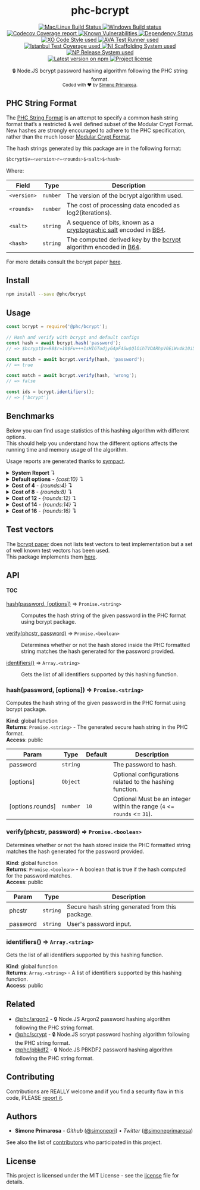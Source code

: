 <h1 align="center">
  <b>phc-bcrypt</b>
</h1>
<p align="center">
  <!-- CI - TravisCI -->
  <a href="https://travis-ci.com/simonepri/phc-bcrypt">
    <img src="https://img.shields.io/travis/com/simonepri/phc-bcrypt/master.svg?label=MacOS%20%26%20Linux" alt="Mac/Linux Build Status" />
  </a>
  <!-- CI - AppVeyor -->
  <a href="https://ci.appveyor.com/project/simonepri/phc-bcrypt">
    <img src="https://img.shields.io/appveyor/ci/simonepri/phc-bcrypt/master.svg?label=Windows" alt="Windows Build status" />
  </a>
  <!-- Coverage - Codecov -->
  <a href="https://codecov.io/gh/simonepri/phc-bcrypt">
    <img src="https://img.shields.io/codecov/c/github/simonepri/phc-bcrypt/master.svg" alt="Codecov Coverage report" />
  </a>
  <!-- DM - Snyk -->
  <a href="https://snyk.io/test/github/simonepri/phc-bcrypt?targetFile=package.json">
    <img src="https://snyk.io/test/github/simonepri/phc-bcrypt/badge.svg?targetFile=package.json" alt="Known Vulnerabilities" />
  </a>
  <!-- DM - David -->
  <a href="https://david-dm.org/simonepri/phc-bcrypt">
    <img src="https://david-dm.org/simonepri/phc-bcrypt/status.svg" alt="Dependency Status" />
  </a>

  <br/>

  <!-- Code Style - XO-Prettier -->
  <a href="https://github.com/xojs/xo">
    <img src="https://img.shields.io/badge/code_style-XO+Prettier-5ed9c7.svg" alt="XO Code Style used" />
  </a>
  <!-- Test Runner - AVA -->
  <a href="https://github.com/avajs/ava">
    <img src="https://img.shields.io/badge/test_runner-AVA-fb3170.svg" alt="AVA Test Runner used" />
  </a>
  <!-- Test Coverage - Istanbul -->
  <a href="https://github.com/istanbuljs/nyc">
    <img src="https://img.shields.io/badge/test_coverage-NYC-fec606.svg" alt="Istanbul Test Coverage used" />
  </a>
  <!-- Init - ni -->
  <a href="https://github.com/simonepri/ni">
    <img src="https://img.shields.io/badge/initialized_with-ni-e74c3c.svg" alt="NI Scaffolding System used" />
  </a>
  <!-- Release - np -->
  <a href="https://github.com/sindresorhus/np">
    <img src="https://img.shields.io/badge/released_with-np-6c8784.svg" alt="NP Release System used" />
  </a>

  <br/>

  <!-- Version - npm -->
  <a href="https://www.npmjs.com/package/@phc/bcrypt">
    <img src="https://img.shields.io/npm/v/@phc/bcrypt.svg" alt="Latest version on npm" />
  </a>
  <!-- License - MIT -->
  <a href="https://github.com/simonepri/phc-bcrypt/tree/master/license">
    <img src="https://img.shields.io/github/license/simonepri/phc-bcrypt.svg" alt="Project license" />
  </a>
</p>
<p align="center">
  🔒 Node.JS bcrypt password hashing algorithm following the PHC string format.
  <br/>

  <sub>
    Coded with ❤️ by <a href="#authors">Simone Primarosa</a>.
  </sub>
</p>

## PHC String Format

The [PHC String Format][specs:phc] is an attempt to specify a common hash string format that’s a restricted & well defined subset of the Modular Crypt Format. New hashes are strongly encouraged to adhere to the PHC specification, rather than the much looser [Modular Crypt Format][specs:mcf].

The hash strings generated by this package are in the following format:

```c
$bcrypt$v=<version>r=<rounds>$<salt>$<hash>
```

Where:

| Field | Type | Description
| --- | --- | --- |
| `<version>` | <code>number</code> | The version of the bcrypt algorithm used. |
| `<rounds>` | <code>number</code> | The cost of processing data encoded as log2(iterations). |
| `<salt>` | <code>string</code> | A sequence of bits, known as a [cryptographic salt][specs:salt] encoded in [B64][specs:B64]. |
| `<hash>` | <code>string</code> | The computed derived key by the [bcrypt][specs:bcrypt] algorithm encoded in [B64][specs:B64]. |

For more details consult the bcrypt paper [here][paper].

## Install

```bash
npm install --save @phc/bcrypt
```

## Usage

```js
const bcrypt = require('@phc/bcrypt');

// Hash and verify with bcrypt and default configs
const hash = await bcrypt.hash('password');
// => $bcrypt$v=98$r=10$Fu+++1sHIGTodjyG4pF4Sw$QlOihTVOARhpV0EiWv4k10i5Pw5Hm0E

const match = await bcrypt.verify(hash, 'password');
// => true

const match = await bcrypt.verify(hash, 'wrong');
// => false

const ids = bcrypt.identifiers();
// => ['bcrypt']
```

## Benchmarks

Below you can find usage statistics of this hashing algorithm with different
options.  
This should help you understand how the different options affects the running
time and memory usage of the algorithm.

Usage reports are generated thanks to [sympact][gh:sympact].

<details>
<summary><strong>System Report</strong> ↴</summary>

```
Distro    Release  Platform  Arch
--------  -------  --------  ----
Mac OS X  10.12.6  darwin    x64

CPU     Brand           Clock     Cores
------  --------------  --------  -----
Intel®  Core™ i5-6360U  2.00 GHz  4    

Memory                  Type    Size         Clock   
----------------------  ------  -----------  --------
Micron Technology Inc.  LPDDR3  4294.967 MB  1867 MHz
Micron Technology Inc.  LPDDR3  4294.967 MB  1867 MHz
```

</details>

<details>
<summary><strong>Default options</strong> - <i>{cost:10}</i> ↴</summary>

```
CPU Usage (avarage ± σ)  CPU Usage Range (min … max)
-----------------------  ---------------------------
205.71 % ± 149.94 %      0.00 % … 480.00 %          

RAM Usage (avarage ± σ)  RAM Usage Range (min … max)
-----------------------  ---------------------------
26.638 MB ± 2.191 MB     21.438 MB … 27.787 MB      

Execution time  Sampling time  Samples  
--------------  -------------  ---------
0.161 s         0.233 s        7 samples

Instant  CPU Usage  RAM Usage  PIDS
-------  ---------  ---------  -----
0.040 s  480.00 %   21.438 MB  31313
0.102 s  360.00 %   26.190 MB  31313
0.134 s  180.00 %   27.754 MB  31313
0.162 s  180.00 %   27.754 MB  31313
0.189 s  120.00 %   27.754 MB  31313
0.215 s  120.00 %   27.787 MB  31313
0.233 s  0.00 %     27.787 MB  31313
```

</details>

<details>
<summary><strong>Cost of 4</strong> - <i>{rounds:4}</i> ↴</summary>

```
CPU Usage (avarage ± σ)  CPU Usage Range (min … max)
-----------------------  ---------------------------
190.00 % ± 181.38 %      0.00 % … 480.00 %          

RAM Usage (avarage ± σ)  RAM Usage Range (min … max)
-----------------------  ---------------------------
26.470 MB ± 2.443 MB     21.635 MB … 28.176 MB      

Execution time  Sampling time  Samples  
--------------  -------------  ---------
0.158 s         0.323 s        6 samples

Instant  CPU Usage  RAM Usage  PIDS
-------  ---------  ---------  -----
0.109 s  480.00 %   21.635 MB  31491
0.211 s  300.00 %   24.973 MB  31491
0.262 s  300.00 %   27.681 MB  31491
0.289 s  60.00 %    28.176 MB  31491
0.308 s  0.00 %     28.176 MB  31491
0.323 s  0.00 %     28.176 MB  31491
```

</details>

<details>
<summary><strong>Cost of 8</strong> - <i>{rounds:8}</i> ↴</summary>

```
CPU Usage (avarage ± σ)  CPU Usage Range (min … max)
-----------------------  ---------------------------
93.75 % ± 114.67 %       0.00 % … 300.00 %          

RAM Usage (avarage ± σ)  RAM Usage Range (min … max)
-----------------------  ---------------------------
26.556 MB ± 2.101 MB     21.651 MB … 27.976 MB      

Execution time  Sampling time  Samples  
--------------  -------------  ---------
0.293 s         0.494 s        8 samples

Instant  CPU Usage  RAM Usage  PIDS
-------  ---------  ---------  -----
0.079 s  270.00 %   21.651 MB  31602
0.226 s  300.00 %   25.137 MB  31602
0.311 s  0.00 %     26.173 MB  31602
0.342 s  90.00 %    27.619 MB  31602
0.364 s  60.00 %    27.939 MB  31602
0.445 s  30.00 %    27.976 MB  31602
0.492 s  0.00 %     27.976 MB  31602
0.494 s  0.00 %     27.976 MB  31602
```

</details>

<details>
<summary><strong>Cost of 12</strong> - <i>{rounds:12}</i> ↴</summary>

```
CPU Usage (avarage ± σ)  CPU Usage Range (min … max)
-----------------------  ---------------------------
155.00 % ± 101.61 %      0.00 % … 480.00 %          

RAM Usage (avarage ± σ)  RAM Usage Range (min … max)
-----------------------  ---------------------------
27.131 MB ± 1.720 MB     21.631 MB … 27.988 MB      

Execution time  Sampling time  Samples   
--------------  -------------  ----------
0.486 s         0.575 s        18 samples

Instant  CPU Usage  RAM Usage  PIDS
-------  ---------  ---------  -----
0.057 s  480.00 %   21.631 MB  32051
0.127 s  300.00 %   24.285 MB  32051
0.157 s  120.00 %   25.219 MB  32051
0.185 s  120.00 %   25.833 MB  32051
0.214 s  180.00 %   27.951 MB  32051
0.235 s  120.00 %   27.951 MB  32051
0.264 s  120.00 %   27.951 MB  32051
0.295 s  180.00 %   27.951 MB  32051
0.324 s  180.00 %   27.951 MB  32051
0.354 s  180.00 %   27.951 MB  32051
0.383 s  180.00 %   27.951 MB  32051
0.411 s  180.00 %   27.951 MB  32051
0.439 s  120.00 %   27.951 MB  32051
0.469 s  90.00 %    27.951 MB  32051
0.497 s  90.00 %    27.951 MB  32051
0.532 s  120.00 %   27.951 MB  32051
0.556 s  30.00 %    27.988 MB  32051
0.575 s  0.00 %     27.988 MB  32051
```

</details>

<details>
<summary><strong>Cost of 14</strong> - <i>{rounds:14}</i> ↴</summary>

```
CPU Usage (avarage ± σ)  CPU Usage Range (min … max)
-----------------------  ---------------------------
112.91 % ± 75.45 %       0.00 % … 420.00 %          

RAM Usage (avarage ± σ)  RAM Usage Range (min … max)
-----------------------  ---------------------------
27.983 MB ± 0.905 MB     21.705 MB … 28.176 MB      

Execution time  Sampling time  Samples   
--------------  -------------  ----------
1.608 s         1.68 s         55 samples

Instant  CPU Usage  RAM Usage  PIDS
-------  ---------  ---------  -----
0.039 s  420.00 %   21.705 MB  32176
0.104 s  420.00 %   25.899 MB  32176
0.145 s  180.00 %   28.140 MB  32176
0.180 s  180.00 %   28.140 MB  32176
0.211 s  180.00 %   28.140 MB  32176
0.234 s  120.00 %   28.140 MB  32176
0.258 s  120.00 %   28.140 MB  32176
0.291 s  180.00 %   28.140 MB  32176
0.334 s  180.00 %   28.140 MB  32176
0.361 s  60.00 %    28.140 MB  32176
0.383 s  180.00 %   28.140 MB  32176
0.416 s  120.00 %   28.140 MB  32176
0.445 s  180.00 %   28.140 MB  32176
0.473 s  180.00 %   28.140 MB  32176
0.501 s  120.00 %   28.140 MB  32176
0.531 s  180.00 %   28.140 MB  32176
0.561 s  120.00 %   28.140 MB  32176
0.589 s  180.00 %   28.140 MB  32176
0.616 s  120.00 %   28.140 MB  32176
0.646 s  180.00 %   28.140 MB  32176
0.677 s  90.00 %    28.140 MB  32176
0.706 s  60.00 %    28.140 MB  32176
0.743 s  90.00 %    28.140 MB  32176
0.777 s  90.00 %    28.140 MB  32176
0.804 s  60.00 %    28.140 MB  32176
0.828 s  90.00 %    28.140 MB  32176
0.859 s  60.00 %    28.140 MB  32176
0.887 s  90.00 %    28.140 MB  32176
0.916 s  90.00 %    28.140 MB  32176
0.952 s  90.00 %    28.140 MB  32176
0.981 s  60.00 %    28.140 MB  32176
1.024 s  60.00 %    28.140 MB  32176
1.058 s  90.00 %    28.140 MB  32176
1.083 s  60.00 %    28.140 MB  32176
1.113 s  90.00 %    28.140 MB  32176
1.140 s  0.00 %     28.140 MB  32176
1.170 s  60.00 %    28.140 MB  32176
1.199 s  90.00 %    28.140 MB  32176
1.227 s  90.00 %    28.140 MB  32176
1.255 s  90.00 %    28.140 MB  32176
1.284 s  60.00 %    28.140 MB  32176
1.313 s  90.00 %    28.140 MB  32176
1.342 s  60.00 %    28.140 MB  32176
1.370 s  90.00 %    28.140 MB  32176
1.397 s  90.00 %    28.140 MB  32176
1.428 s  90.00 %    28.140 MB  32176
1.456 s  60.00 %    28.140 MB  32176
1.484 s  90.00 %    28.140 MB  32176
1.511 s  90.00 %    28.140 MB  32176
1.541 s  60.00 %    28.140 MB  32176
1.578 s  120.00 %   28.140 MB  32176
1.601 s  60.00 %    28.140 MB  32176
1.629 s  60.00 %    28.140 MB  32176
1.655 s  90.00 %    28.176 MB  32176
1.680 s  0.00 %     28.176 MB  32176
```

</details>

<details>
<summary><strong>Cost of 16</strong> - <i>{rounds:16}</i> ↴</summary>

```
CPU Usage (avarage ± σ)  CPU Usage Range (min … max)
-----------------------  ---------------------------
40.42 % ± 47.22 %        0.00 % … 540.00 %          

RAM Usage (avarage ± σ)  RAM Usage Range (min … max)
-----------------------  ---------------------------
27.793 MB ± 0.487 MB     21.656 MB … 27.881 MB      

Execution time  Sampling time  Samples    
--------------  -------------  -----------
7.237 s         7.322 s        236 samples

Instant  CPU Usage  RAM Usage  PIDS
-------  ---------  ---------  -----
0.046 s  540.00 %   21.656 MB  32810
0.219 s  300.00 %   24.527 MB  32810
0.261 s  180.00 %   25.407 MB  32810
0.292 s  180.00 %   26.694 MB  32810
0.300 s  60.00 %    27.673 MB  32810
0.326 s  120.00 %   27.849 MB  32810
0.353 s  120.00 %   27.849 MB  32810
0.383 s  180.00 %   27.849 MB  32810
0.409 s  120.00 %   27.849 MB  32810
0.440 s  180.00 %   27.849 MB  32810
0.472 s  120.00 %   27.849 MB  32810
0.511 s  90.00 %    27.849 MB  32810
0.554 s  90.00 %    27.849 MB  32810
0.577 s  60.00 %    27.849 MB  32810
0.605 s  60.00 %    27.849 MB  32810
0.627 s  60.00 %    27.849 MB  32810
0.657 s  90.00 %    27.849 MB  32810
0.688 s  90.00 %    27.849 MB  32810
0.721 s  90.00 %    27.849 MB  32810
0.743 s  60.00 %    27.849 MB  32810
0.770 s  90.00 %    27.849 MB  32810
0.799 s  90.00 %    27.849 MB  32810
0.827 s  60.00 %    27.849 MB  32810
0.854 s  90.00 %    27.849 MB  32810
0.883 s  90.00 %    27.849 MB  32810
0.928 s  90.00 %    27.849 MB  32810
0.952 s  30.00 %    27.849 MB  32810
0.993 s  60.00 %    27.849 MB  32810
1.025 s  30.00 %    27.849 MB  32810
1.051 s  60.00 %    27.849 MB  32810
1.084 s  60.00 %    27.849 MB  32810
1.108 s  60.00 %    27.849 MB  32810
1.134 s  60.00 %    27.849 MB  32810
1.159 s  60.00 %    27.849 MB  32810
1.187 s  90.00 %    27.849 MB  32810
1.216 s  90.00 %    27.849 MB  32810
1.244 s  60.00 %    27.849 MB  32810
1.274 s  0.00 %     27.849 MB  32810
1.312 s  90.00 %    27.849 MB  32810
1.348 s  60.00 %    27.849 MB  32810
1.379 s  30.00 %    27.849 MB  32810
1.405 s  30.00 %    27.849 MB  32810
1.440 s  90.00 %    27.849 MB  32810
1.467 s  60.00 %    27.849 MB  32810
1.496 s  60.00 %    27.849 MB  32810
1.519 s  60.00 %    27.849 MB  32810
1.548 s  40.00 %    27.849 MB  32810
1.576 s  60.00 %    27.849 MB  32810
1.604 s  60.00 %    27.849 MB  32810
1.645 s  60.00 %    27.849 MB  32810
1.679 s  20.00 %    27.849 MB  32810
1.709 s  40.00 %    27.849 MB  32810
1.738 s  20.00 %    27.849 MB  32810
1.771 s  40.00 %    27.849 MB  32810
1.816 s  60.00 %    27.849 MB  32810
1.877 s  20.00 %    27.849 MB  32810
1.881 s  20.00 %    27.849 MB  32810
1.916 s  40.00 %    27.849 MB  32810
1.944 s  20.00 %    27.849 MB  32810
1.980 s  40.00 %    27.849 MB  32810
2.007 s  20.00 %    27.849 MB  32810
2.035 s  40.00 %    27.849 MB  32810
2.069 s  60.00 %    27.849 MB  32810
2.138 s  40.00 %    27.849 MB  32810
2.147 s  20.00 %    27.849 MB  32810
2.210 s  60.00 %    27.849 MB  32810
2.223 s  40.00 %    27.849 MB  32810
2.262 s  40.00 %    27.849 MB  32810
2.282 s  20.00 %    27.849 MB  32810
2.310 s  40.00 %    27.849 MB  32810
2.330 s  40.00 %    27.849 MB  32810
2.358 s  60.00 %    27.849 MB  32810
2.387 s  40.00 %    27.849 MB  32810
2.458 s  60.00 %    27.849 MB  32810
2.475 s  40.00 %    27.849 MB  32810
2.499 s  20.00 %    27.849 MB  32810
2.535 s  30.00 %    27.849 MB  32810
2.565 s  45.00 %    27.849 MB  32810
2.594 s  30.00 %    27.849 MB  32810
2.620 s  45.00 %    27.849 MB  32810
2.654 s  30.00 %    27.849 MB  32810
2.682 s  30.00 %    27.849 MB  32810
2.708 s  30.00 %    27.849 MB  32810
2.742 s  45.00 %    27.849 MB  32810
2.769 s  30.00 %    27.849 MB  32810
2.798 s  0.00 %     27.849 MB  32810
2.823 s  30.00 %    27.849 MB  32810
2.852 s  45.00 %    27.849 MB  32810
2.880 s  30.00 %    27.849 MB  32810
2.908 s  45.00 %    27.849 MB  32810
2.935 s  30.00 %    27.849 MB  32810
2.963 s  45.00 %    27.849 MB  32810
2.991 s  45.00 %    27.849 MB  32810
3.034 s  30.00 %    27.849 MB  32810
3.069 s  45.00 %    27.849 MB  32810
3.099 s  15.00 %    27.849 MB  32810
3.151 s  30.00 %    27.849 MB  32810
3.195 s  30.00 %    27.849 MB  32810
3.200 s  15.00 %    27.849 MB  32810
3.234 s  45.00 %    27.849 MB  32810
3.259 s  30.00 %    27.849 MB  32810
3.288 s  30.00 %    27.849 MB  32810
3.324 s  30.00 %    27.849 MB  32810
3.348 s  45.00 %    27.849 MB  32810
3.372 s  30.00 %    27.849 MB  32810
3.395 s  30.00 %    27.849 MB  32810
3.428 s  45.00 %    27.849 MB  32810
3.455 s  45.00 %    27.849 MB  32810
3.479 s  45.00 %    27.849 MB  32810
3.515 s  24.00 %    27.849 MB  32810
3.550 s  48.00 %    27.849 MB  32810
3.571 s  24.00 %    27.849 MB  32810
3.598 s  36.00 %    27.849 MB  32810
3.626 s  36.00 %    27.849 MB  32810
3.659 s  24.00 %    27.849 MB  32810
3.702 s  24.00 %    27.849 MB  32810
3.727 s  24.00 %    27.849 MB  32810
3.752 s  36.00 %    27.849 MB  32810
3.791 s  24.00 %    27.849 MB  32810
3.822 s  24.00 %    27.849 MB  32810
3.897 s  12.00 %    27.849 MB  32810
3.902 s  12.00 %    27.849 MB  32810
3.945 s  48.00 %    27.849 MB  32810
3.978 s  36.00 %    27.849 MB  32810
4.016 s  36.00 %    27.849 MB  32810
4.046 s  24.00 %    27.849 MB  32810
4.074 s  24.00 %    27.849 MB  32810
4.106 s  24.00 %    27.849 MB  32810
4.136 s  0.00 %     27.849 MB  32810
4.172 s  24.00 %    27.849 MB  32810
4.209 s  24.00 %    27.849 MB  32810
4.244 s  12.00 %    27.849 MB  32810
4.269 s  12.00 %    27.849 MB  32810
4.302 s  24.00 %    27.849 MB  32810
4.330 s  24.00 %    27.849 MB  32810
4.366 s  36.00 %    27.849 MB  32810
4.392 s  24.00 %    27.849 MB  32810
4.428 s  24.00 %    27.849 MB  32810
4.460 s  24.00 %    27.849 MB  32810
4.521 s  10.00 %    27.849 MB  32810
4.556 s  10.00 %    27.849 MB  32810
4.565 s  20.00 %    27.849 MB  32810
4.602 s  20.00 %    27.849 MB  32810
4.635 s  20.00 %    27.849 MB  32810
4.666 s  20.00 %    27.849 MB  32810
4.688 s  10.00 %    27.849 MB  32810
4.729 s  30.00 %    27.849 MB  32810
4.758 s  30.00 %    27.849 MB  32810
4.784 s  20.00 %    27.849 MB  32810
4.808 s  20.00 %    27.849 MB  32810
4.836 s  30.00 %    27.849 MB  32810
4.866 s  20.00 %    27.849 MB  32810
4.907 s  30.00 %    27.849 MB  32810
4.932 s  20.00 %    27.849 MB  32810
4.955 s  20.00 %    27.849 MB  32810
4.983 s  30.00 %    27.849 MB  32810
5.011 s  20.00 %    27.849 MB  32810
5.039 s  30.00 %    27.849 MB  32810
5.067 s  20.00 %    27.849 MB  32810
5.095 s  30.00 %    27.849 MB  32810
5.123 s  20.00 %    27.849 MB  32810
5.153 s  30.00 %    27.849 MB  32810
5.181 s  20.00 %    27.849 MB  32810
5.211 s  30.00 %    27.849 MB  32810
5.240 s  20.00 %    27.849 MB  32810
5.268 s  30.00 %    27.849 MB  32810
5.296 s  30.00 %    27.849 MB  32810
5.325 s  20.00 %    27.849 MB  32810
5.354 s  30.00 %    27.849 MB  32810
5.384 s  30.00 %    27.849 MB  32810
5.411 s  20.00 %    27.849 MB  32810
5.449 s  30.00 %    27.849 MB  32810
5.480 s  20.00 %    27.849 MB  32810
5.506 s  0.00 %     27.849 MB  32810
5.543 s  17.14 %    27.849 MB  32810
5.594 s  25.71 %    27.849 MB  32810
5.618 s  8.57 %     27.849 MB  32810
5.644 s  17.14 %    27.849 MB  32810
5.669 s  17.14 %    27.849 MB  32810
5.696 s  17.14 %    27.849 MB  32810
5.735 s  25.71 %    27.849 MB  32810
5.762 s  17.14 %    27.849 MB  32810
5.784 s  17.14 %    27.849 MB  32810
5.811 s  25.71 %    27.849 MB  32810
5.841 s  17.14 %    27.849 MB  32810
5.870 s  25.71 %    27.849 MB  32810
5.897 s  17.14 %    27.849 MB  32810
5.926 s  25.71 %    27.849 MB  32810
5.957 s  25.71 %    27.849 MB  32810
5.988 s  25.71 %    27.849 MB  32810
6.020 s  25.71 %    27.849 MB  32810
6.051 s  17.14 %    27.849 MB  32810
6.083 s  25.71 %    27.849 MB  32810
6.124 s  25.71 %    27.849 MB  32810
6.146 s  17.14 %    27.849 MB  32810
6.171 s  25.71 %    27.849 MB  32810
6.199 s  17.14 %    27.849 MB  32810
6.226 s  25.71 %    27.849 MB  32810
6.262 s  25.71 %    27.849 MB  32810
6.291 s  25.71 %    27.849 MB  32810
6.311 s  17.14 %    27.849 MB  32810
6.340 s  25.71 %    27.849 MB  32810
6.367 s  17.14 %    27.849 MB  32810
6.396 s  25.71 %    27.849 MB  32810
6.424 s  17.14 %    27.849 MB  32810
6.454 s  25.71 %    27.849 MB  32810
6.483 s  17.14 %    27.849 MB  32810
6.511 s  22.50 %    27.849 MB  32810
6.539 s  15.00 %    27.849 MB  32810
6.568 s  22.50 %    27.849 MB  32810
6.597 s  22.50 %    27.849 MB  32810
6.626 s  15.00 %    27.849 MB  32810
6.659 s  22.50 %    27.849 MB  32810
6.690 s  0.00 %     27.849 MB  32810
6.719 s  15.00 %    27.849 MB  32810
6.747 s  22.50 %    27.849 MB  32810
6.776 s  15.00 %    27.849 MB  32810
6.808 s  22.50 %    27.849 MB  32810
6.841 s  22.50 %    27.849 MB  32810
6.871 s  15.00 %    27.849 MB  32810
6.899 s  22.50 %    27.849 MB  32810
6.927 s  22.50 %    27.849 MB  32810
6.974 s  30.00 %    27.849 MB  32810
7.006 s  22.50 %    27.849 MB  32810
7.029 s  15.00 %    27.849 MB  32810
7.050 s  15.00 %    27.849 MB  32810
7.078 s  15.00 %    27.849 MB  32810
7.105 s  22.50 %    27.849 MB  32810
7.137 s  30.00 %    27.849 MB  32810
7.167 s  15.00 %    27.849 MB  32810
7.195 s  22.50 %    27.849 MB  32810
7.225 s  22.50 %    27.849 MB  32810
7.254 s  22.50 %    27.849 MB  32810
7.282 s  15.00 %    27.849 MB  32810
7.319 s  7.50 %     27.881 MB  32810
7.322 s  0.00 %     27.881 MB  32810
```

</details>

## Test vectors

The [bcrypt paper][paper] does not lists test vectors to test implementation but
a set of well known test vectors has been used.  
This package implements them [here][tvec].

## API

#### TOC

<dl>
<dt><a href="#hash">hash(password, [options])</a> ⇒ <code>Promise.&lt;string&gt;</code></dt>
<dd><p>Computes the hash string of the given password in the PHC format using bcrypt
package.</p>
</dd>
<dt><a href="#verify">verify(phcstr, password)</a> ⇒ <code>Promise.&lt;boolean&gt;</code></dt>
<dd><p>Determines whether or not the hash stored inside the PHC formatted string
matches the hash generated for the password provided.</p>
</dd>
<dt><a href="#identifiers">identifiers()</a> ⇒ <code>Array.&lt;string&gt;</code></dt>
<dd><p>Gets the list of all identifiers supported by this hashing function.</p>
</dd>
</dl>

<a name="hash"></a>

### hash(password, [options]) ⇒ <code>Promise.&lt;string&gt;</code>
Computes the hash string of the given password in the PHC format using bcrypt
package.

**Kind**: global function  
**Returns**: <code>Promise.&lt;string&gt;</code> - The generated secure hash string in the PHC
format.  
**Access**: public  

| Param | Type | Default | Description |
| --- | --- | --- | --- |
| password | <code>string</code> |  | The password to hash. |
| [options] | <code>Object</code> |  | Optional configurations related to the hashing function. |
| [options.rounds] | <code>number</code> | <code>10</code> | Optional Must be an integer within the range (`4` <= `rounds` <= `31`). |

<a name="verify"></a>

### verify(phcstr, password) ⇒ <code>Promise.&lt;boolean&gt;</code>
Determines whether or not the hash stored inside the PHC formatted string
matches the hash generated for the password provided.

**Kind**: global function  
**Returns**: <code>Promise.&lt;boolean&gt;</code> - A boolean that is true if the hash computed
for the password matches.  
**Access**: public  

| Param | Type | Description |
| --- | --- | --- |
| phcstr | <code>string</code> | Secure hash string generated from this package. |
| password | <code>string</code> | User's password input. |

<a name="identifiers"></a>

### identifiers() ⇒ <code>Array.&lt;string&gt;</code>
Gets the list of all identifiers supported by this hashing function.

**Kind**: global function  
**Returns**: <code>Array.&lt;string&gt;</code> - A list of identifiers supported by this hashing function.  
**Access**: public  

## Related
- [@phc/argon2][argon2] -
🔒 Node.JS Argon2 password hashing algorithm following the PHC string format.
- [@phc/scrypt][scrypt] -
🔒 Node.JS scrypt password hashing algorithm following the PHC string format.
- [@phc/pbkdf2][pbkdf2] -
🔒 Node.JS PBKDF2 password hashing algorithm following the PHC string format.

## Contributing

Contributions are REALLY welcome and if you find a security flaw in this code, PLEASE [report it][new issue].  

## Authors

- **Simone Primarosa** - *Github* ([@simonepri][github:simonepri]) • *Twitter* ([@simoneprimarosa][twitter:simoneprimarosa])

See also the list of [contributors][contributors] who participated in this project.

## License

This project is licensed under the MIT License - see the [license][license] file for details.

<!-- Links -->
[start]: https://github.com/simonepri/phc-bcrypt#start-of-content
[new issue]: https://github.com/simonepri/phc-bcrypt/issues/new
[contributors]: https://github.com/simonepri/phc-bcrypt/contributors

[license]: https://github.com/simonepri/phc-bcrypt/tree/master/license

[tvec]: https://github.com/simonepri/phc-bcrypt/tree/master/test/vectors.js

[argon2]: https://github.com/simonepri/phc-argon2
[scrypt]: https://github.com/simonepri/phc-scrypt
[pbkdf2]: https://github.com/simonepri/phc-pbkdf2

[github:simonepri]: https://github.com/simonepri
[twitter:simoneprimarosa]: http://twitter.com/intent/user?screen_name=simoneprimarosa

[gh:sympact]: https://github.com/simonepri/sympact

[specs:mcf]: https://github.com/ademarre/binary-mcf
[specs:phc]: https://github.com/P-H-C/phc-string-format/blob/master/phc-sf-spec.md
[specs:B64]: https://github.com/P-H-C/phc-string-format/blob/master/phc-sf-spec.md#b64
[specs:salt]: https://en.wikipedia.org/wiki/Salt_(cryptography)
[specs:bcrypt]: https://en.wikipedia.org/wiki/bcrypt

[paper]: https://www.usenix.org/legacy/event/usenix99/provos/provos.pdf
